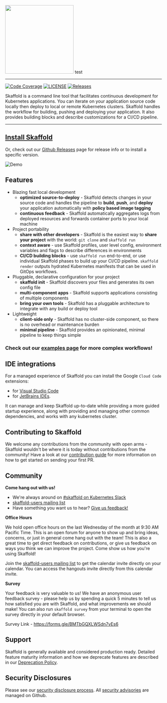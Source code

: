 <!-- github does not support `width` with markdown images-->
<img src="logo/skaffold.png" width="220">
test

---------------------

[![Code Coverage](https://codecov.io/gh/GoogleContainerTools/skaffold/branch/main/graph/badge.svg)](https://codecov.io/gh/GoogleContainerTools/skaffold)
[![LICENSE](https://img.shields.io/github/license/GoogleContainerTools/skaffold.svg)](https://github.com/GoogleContainerTools/skaffold/blob/main/LICENSE)
[![Releases](https://img.shields.io/github/release-pre/GoogleContainerTools/skaffold.svg)](https://github.com/GoogleContainerTools/skaffold/releases)

Skaffold is a command line tool that facilitates continuous development for
Kubernetes applications. You can iterate on your application source code
locally then deploy to local or remote Kubernetes clusters. Skaffold handles
the workflow for building, pushing and deploying your application. It also
provides building blocks and describe customizations for a CI/CD pipeline.

---------------------

## [Install Skaffold](https://skaffold.dev/docs/install/)

Or, check out our [Github Releases](https://github.com/GoogleContainerTools/skaffold/releases) page for release info or to install a specific version.

![Demo](docs/static/images/intro.gif)

## Features

* Blazing fast local development
  * **optimized source-to-deploy** - Skaffold detects changes in your source code and handles the pipeline to
  **build**, **push**, and **deploy** your application automatically with **policy based image tagging**
  * **continuous feedback** - Skaffold automatically aggregates logs from deployed resources and forwards container ports to your local machine
* Project portability
  * **share with other developers** - Skaffold is the easiest way to **share your project** with the world: `git clone` and `skaffold run`
  * **context aware** - use Skaffold profiles, user level config, environment variables and flags to describe differences in environments
  * **CI/CD building blocks** - use `skaffold run` end-to-end, or use individual Skaffold phases to build up your CI/CD pipeline. `skaffold render` outputs hydrated Kubernetes manifests that can be used in GitOps workflows.
* Pluggable, declarative configuration for your project
  * **skaffold init** - Skaffold discovers your files and generates its own config file
  * **multi-component apps** - Skaffold supports applications consisting of multiple components
  * **bring your own tools** - Skaffold has a pluggable architecture to integrate with any build or deploy tool
* Lightweight
  * **client-side only** - Skaffold has no cluster-side component, so there is no overhead or maintenance burden
  * **minimal pipeline** - Skaffold provides an opinionated, minimal pipeline to keep things simple

### Check out our [examples page](./examples) for more complex workflows!

## IDE integrations

For a managed experience of Skaffold you can install the Google `Cloud Code` extensions:
- for [Visual Studio Code](https://cloud.google.com/code/docs/vscode/quickstart-k8s#installing)
- for [JetBrains IDEs](https://cloud.google.com/code/docs/intellij/quickstart-k8s#installing_the_plugin).

It can manage and keep Skaffold  up-to-date while providing a more guided startup experience, along with providing and managing other common dependencies, and works with any kubernetes cluster.

## Contributing to Skaffold

We welcome any contributions from the community with open arms - Skaffold wouldn't be where it is today without contributions from the community! Have a look at our [contribution guide](./CONTRIBUTING.md) for more information on how to get started on sending your first PR.

## Community

**Come hang out with us!**

* We're always around on [#skaffold on Kubernetes Slack](https://kubernetes.slack.com/messages/CABQMSZA6/)
* [skaffold-users mailing list](https://groups.google.com/forum/#!forum/skaffold-users)
* Have something you want us to hear? [Give us feedback!](https://skaffold.dev/docs/resources/feedback/)

**Office Hours**

We hold open office hours on the last Wednesday of the month at 9:30 AM Pacific Time. This is an open forum for anyone to show up and bring ideas, concerns, or just in general come hang out with the team! This is also a great time to get direct feedback on contributions, or give us feedback on ways you think we can improve the project. Come show us how you're using Skaffold!

Join the [skaffold-users mailing list](https://groups.google.com/forum/#!forum/skaffold-users) to get the calendar invite directly on your calendar.
You can access the hangouts invite directly from this calendar invite.

**Survey**

Your feedback is very valuable to us! We have an anonymous user feedback survey - please help us by spending a quick 5 minutes to tell us how satisfied you are with Skaffold, and what improvements we should make! You can also run `skaffold survey` from your terminal to open the survey directly in your default browser.

Survey Link - https://forms.gle/BMTbGQXLWSdn7vEs6

## Support

Skaffold is generally available and considered production ready.
Detailed feature maturity information and how we deprecate features are described in our [Deprecation Policy](https://skaffold.dev/docs/references/deprecation).

## Security Disclosures

Please see our [security disclosure process](SECURITY.md).  All [security advisories](https://github.com/GoogleContainerTools/skaffold/security/advisories) are managed on Github.
